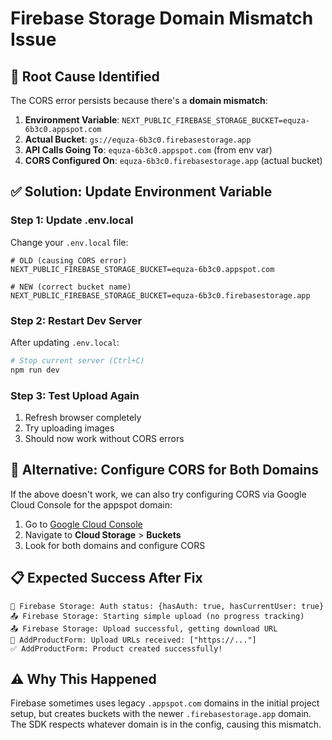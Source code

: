 # Firebase Storage Domain Mismatch Issue

## 🚨 **Root Cause Identified**

The CORS error persists because there's a **domain mismatch**:

1. **Environment Variable**: `NEXT_PUBLIC_FIREBASE_STORAGE_BUCKET=equza-6b3c0.appspot.com`
2. **Actual Bucket**: `gs://equza-6b3c0.firebasestorage.app`
3. **API Calls Going To**: `equza-6b3c0.appspot.com` (from env var)
4. **CORS Configured On**: `equza-6b3c0.firebasestorage.app` (actual bucket)

## ✅ **Solution: Update Environment Variable**

### **Step 1: Update .env.local**
Change your `.env.local` file:

```env
# OLD (causing CORS error)
NEXT_PUBLIC_FIREBASE_STORAGE_BUCKET=equza-6b3c0.appspot.com

# NEW (correct bucket name)
NEXT_PUBLIC_FIREBASE_STORAGE_BUCKET=equza-6b3c0.firebasestorage.app
```

### **Step 2: Restart Dev Server**
After updating `.env.local`:
```bash
# Stop current server (Ctrl+C)
npm run dev
```

### **Step 3: Test Upload Again**
1. Refresh browser completely
2. Try uploading images
3. Should now work without CORS errors

## 🔄 **Alternative: Configure CORS for Both Domains**

If the above doesn't work, we can also try configuring CORS via Google Cloud Console for the appspot domain:

1. Go to [Google Cloud Console](https://console.cloud.google.com)
2. Navigate to **Cloud Storage** > **Buckets**
3. Look for both domains and configure CORS

## 📋 **Expected Success After Fix**

```
🔐 Firebase Storage: Auth status: {hasAuth: true, hasCurrentUser: true}
📤 Firebase Storage: Starting simple upload (no progress tracking)
📤 Firebase Storage: Upload successful, getting download URL
📸 AddProductForm: Upload URLs received: ["https://..."]
✅ AddProductForm: Product created successfully!
```

## ⚠️ **Why This Happened**

Firebase sometimes uses legacy `.appspot.com` domains in the initial project setup, but creates buckets with the newer `.firebasestorage.app` domain. The SDK respects whatever domain is in the config, causing this mismatch.